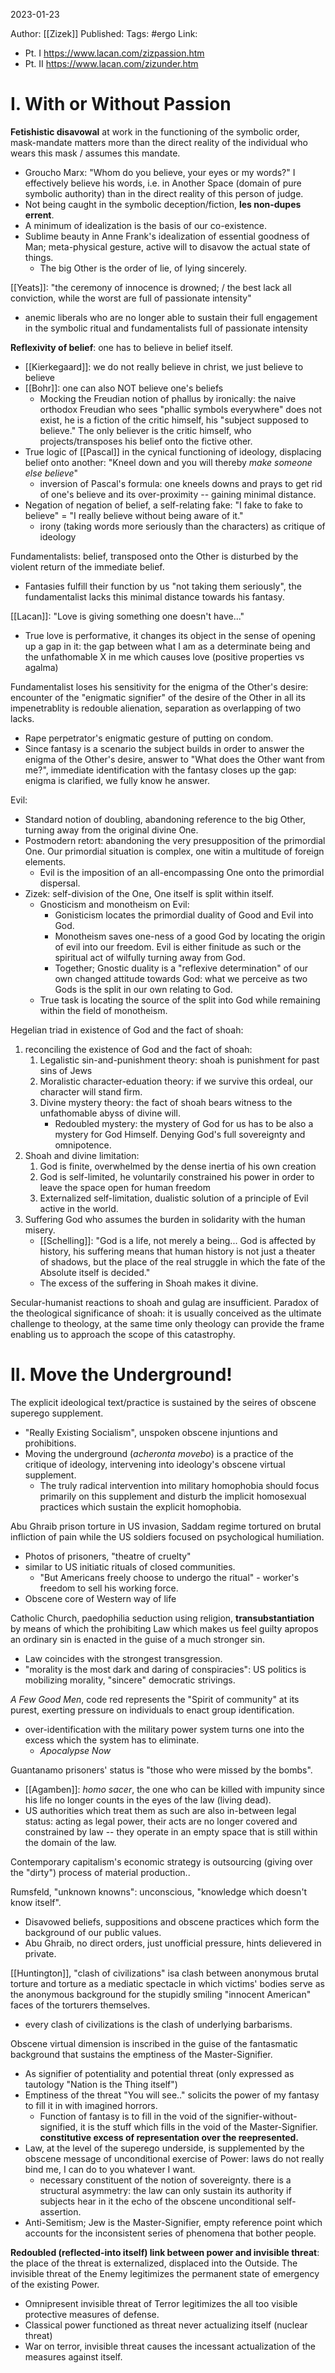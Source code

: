 2023-01-23

Author: [[Zizek]]
Published: 
Tags: #ergo 
Link: 
- Pt. I https://www.lacan.com/zizpassion.htm
- Pt. II https://www.lacan.com/zizunder.htm

# I. With or Without Passion

**Fetishistic disavowal** at work in the functioning of the symbolic order, mask-mandate matters more than the direct reality of the individual who wears this mask / assumes this mandate.
- Groucho Marx: "Whom do you believe, your eyes or my words?" I effectively believe his words, i.e. in Another Space (domain of pure symbolic authority) than in the direct reality of this person of judge.
- Not being caught in the symbolic deception/fiction, **les non-dupes errent**.
- A minimum of idealization is the basis of our co-existence.
- Sublime beauty in Anne Frank's idealization of essential goodness of Man; meta-physical gesture, active will to disavow the actual state of things.
	- The big Other is the order of lie, of lying sincerely.

[[Yeats]]: "the ceremony of innocence is drowned; / the best lack all conviction, while the worst are full of passionate intensity"
- anemic liberals who are no longer able to sustain their full engagement in the symbolic ritual and fundamentalists full of passionate intensity

**Reflexivity of belief**: one has to believe in belief itself.
- [[Kierkegaard]]: we do not really believe in christ, we just believe to believe
- [[Bohr]]: one can also NOT believe one's beliefs
	- Mocking the Freudian notion of phallus by ironically: the naive orthodox Freudian who sees "phallic symbols everywhere" does not exist, he is a fiction of the critic himself, his "subject supposed to believe." The only believer is the critic himself, who projects/transposes his belief onto the fictive other.
- True logic of [[Pascal]] in the cynical functioning of ideology, displacing belief onto another: "Kneel down and you will thereby *make someone else believe*"
	- inversion of Pascal's formula: one kneels downs and prays to get rid of one's believe and its over-proximity -- gaining minimal distance.
- Negation of negation of belief, a self-relating fake: "I fake to fake to believe" = "I really believe without being aware of it."
	- irony  (taking words more seriously than the characters) as critique of ideology

Fundamentalists: belief, transposed onto the Other is disturbed by the violent return of the immediate belief.
- Fantasies fulfill their function by us "not taking them seriously", the fundamentalist lacks this minimal distance towards his fantasy.

[[Lacan]]: "Love is giving something one doesn't have..."
- True love is performative, it changes its object in the sense of opening up a gap in it: the gap between what I am as a determinate being and the unfathomable X in me which causes love (positive properties vs agalma)

Fundamentalist loses his sensitivity for the enigma of the Other's desire: encounter of the "enigmatic signifier" of the desire of the Other in all its impenetrablity is redouble alienation, separation as overlapping of two lacks.
- Rape perpetrator's enigmatic gesture of putting on condom.
- Since fantasy is a scenario the subject builds in order to answer the enigma of the Other's desire, answer to "What does the Other want from me?", immediate identification with the fantasy closes up the gap: enigma is clarified, we fully know he answer.

Evil:
- Standard notion of doubling, abandoning reference to the big Other, turning away from the original divine One.
- Postmodern retort: abandoning the very presupposition of the primordial One. Our primordial situation is complex, one witin a multitude of foreign elements.
	- Evil is the imposition of an all-encompassing One onto the primordial dispersal.
- Zizek: self-division of the One, One itself is split within itself.
	- Gnosticism and monotheism on Evil:
		- Gonisticism locates the primordial duality of Good and Evil into God.
		- Monotheism saves one-ness of a good God by locating the origin of evil into our freedom. Evil is either finitude as such or the spiritual act of wilfully turning away from God.
		- Together; Gnostic duality is a "reflexive determination" of our own changed attitude towards God: what we perceive as two Gods is the split in our own relating to God.
	- True task is locating the source of the split into God while remaining within the field of monotheism.

Hegelian triad in existence of God and the fact of shoah:
1. reconciling the existence of God and the fact of shoah:
	1. Legalistic sin-and-punishment theory: shoah is punishment for past sins of Jews
	2. Moralistic character-eduation theory: if we survive this ordeal, our character will stand firm.
	3. Divine mystery theory: the fact of shoah bears witness to the unfathomable abyss of divine will.
		- Redoubled mystery: the mystery of God for us has to be also a mystery for God Himself. Denying God's full sovereignty and omnipotence.
2. Shoah and divine limitation:
	1. God is finite, overwhelmed by the dense inertia of his own creation
	2. God is self-limited, he voluntarily constrained his power in order to leave the space open for human freedom
	3. Externalized self-limitation, dualistic solution of a principle of Evil active in the world.
3. Suffering God who assumes the burden in solidarity with the human misery.
	- [[Schelling]]: "God is a life, not merely a being... God is affected by history, his suffering means that human history is not just a theater of shadows, but the place of the real struggle in which the fate of the Absolute itself is decided."
	- The excess of the suffering in Shoah makes it divine.

Secular-humanist reactions to shoah and gulag are insufficient. Paradox of the theological significance of shoah: it is usually conceived as the ultimate challenge to theology, at the same time only theology can provide the frame enabling us to approach the scope of this catastrophy.
# II. Move the Underground!

The explicit ideological text/practice is sustained by the seires of obscene superego supplement.
- "Really Existing Socialism", unspoken obscene injuntions and prohibitions.
- Moving the underground (*acheronta movebo*) is a practice of the critique of ideology, intervening into ideology's obscene virtual supplement.
	- The truly radical intervention into military homophobia should focus primarily on this supplement and disturb the implicit homosexual practices which sustain the explicit homophobia.

Abu Ghraib prison torture in US invasion, Saddam regime tortured on brutal infliction of pain while the US soldiers focused on psychological humiliation.
- Photos of prisoners, "theatre of cruelty"
- similar to US initiatic rituals of closed communities.
	- "But Americans freely choose to undergo the ritual" - worker's freedom to sell his working force.
- Obscene core of Western way of life

Catholic Church, paedophilia seduction using religion, **transubstantiation** by means of which the prohibiting Law which makes us feel guilty apropos an ordinary sin is enacted in the guise of a much stronger sin.
- Law coincides with the strongest transgression.
- "morality is the most dark and daring of conspiracies": US politics is mobilizing morality, "sincere" democratic strivings.

*A Few Good Men*, code red represents the "Spirit of community" at its purest, exerting pressure on individuals to enact group identification.
- over-identification with the military power system turns one into the excess which the system has to eliminate.
	- *Apocalypse Now*

Guantanamo prisoners' status is "those who were missed by the bombs".
- [[Agamben]]: *homo sacer*, the one who can be killed with impunity since his life no longer counts in the eyes of the law (living dead).
- US authorities which treat them as such are also in-between legal status: acting as legal power, their acts are no longer covered and constrained by law -- they operate in an empty space that is still within the domain of the law.

Contemporary capitalism's economic strategy is outsourcing (giving over the "dirty") process of material production..

Rumsfeld, "unknown knowns": unconscious, "knowledge which doesn't know itself".
- Disavowed beliefs, suppositions and obscene practices which form the background of our public values.
- Abu Ghraib, no direct orders, just unofficial pressure, hints delievered in private.

[[Huntington]], "clash of civilizations" isa clash between anonymous brutal torture and torture as a mediatic spectacle in which victims' bodies serve as the anonymous background for the stupidly smiling "innocent American" faces of the torturers themselves.
- every clash of civilizations is the clash of underlying barbarisms.

Obscene virtual dimension is inscribed in the guise of the fantasmatic background that sustains the emptiness of the Master-Signifier.
- As signifier of potentiality and potential threat (only expressed as tautology "Nation is the Thing itself")
- Emptiness of the threat "You will see.." solicits the power of my fantasy to fill it in with imagined horrors.
	- Function of fantasy is to fill in the void of the signifier-without-signified, it is the stuff which fills in the void of the Master-Signifier. **constitutive excess of representation over the reepresented.**
- Law, at the level of the superego underside, is supplemented by the obscene message of unconditional exercise of Power: laws do not really bind me, I can do to you whatever I want.
	- necessary constituent of the notion of sovereignty. there is a structural asymmetry: the law can only sustain its authority if subjects hear in it the echo of the obscene unconditional self-assertion.
- Anti-Semitism; Jew is the Master-Signifier, empty reference point which accounts for the inconsistent series of phenomena that bother people.

**Redoubled (reflected-into itself) link between power and invisible threat**: the place of the threat is externalized, displaced into the Outside. The invisible threat of the Enemy legitimizes the permanent state of emergency of the existing Power.
- Omnipresent invisible threat of Terror legitimizes the all too visible protective measures of defense.
- Classical power functioned as threat never actualizing itself (nuclear threat)
- War on terror, invisible threat causes the incessant actualization of the measures against itself.